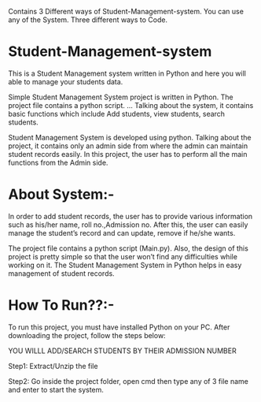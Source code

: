 Contains 3 Different ways of Student-Management-system.
You can use any of the System.
Three different ways to Code.

# Student-Management-system
This is a Student Management system written in Python  and here you will able to manage your students data.

Simple Student Management System project is written in Python. The project file contains a python script. ... Talking about the system, it contains basic functions which include Add students, view students, search students.


Student Management System is developed using python. Talking about the project, it contains only an admin side from where the admin can maintain student records easily. In this project, the user has to perform all the main functions from the Admin side.



# About System:-

In order to add student records, the user has to provide various information such as his/her name, roll no.,Admission no. After this, the user can easily manage the student’s record and can update, remove if he/she wants.

The project file contains a python script (Main.py). Also, the design of this project is pretty simple so that the user won’t find any difficulties while working on it. The Student Management System in Python helps in easy management of student records.



# How To Run??:-

To run this project, you must have installed Python on your PC. After downloading the project, follow the steps below:
 
YOU WILLL ADD/SEARCH STUDENTS BY THEIR ADMISSION NUMBER

Step1: Extract/Unzip the file

Step2: Go inside the project folder, open cmd then type any of 3 file name and enter to start the system.

